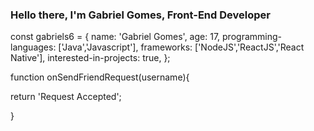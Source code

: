 ### Hello there, I'm Gabriel Gomes, Front-End Developer

const gabriels6 = {
  name: 'Gabriel Gomes',
  age: 17,
  programming-languages: ['Java','Javascript'],
  frameworks: ['NodeJS','ReactJS','React Native'],
  interested-in-projects: true,
};

function onSendFriendRequest(username){

return 'Request Accepted';

}

<!--
**gabriels6/gabriels6** is a ✨ _special_ ✨ repository because its `README.md` (this file) appears on your GitHub profile.

Here are some ideas to get you started:

- 🔭 I’m currently working on ...
- 🌱 I’m currently learning ...
- 👯 I’m looking to collaborate on ...
- 🤔 I’m looking for help with ...
- 💬 Ask me about ...
- 📫 How to reach me: ...
- 😄 Pronouns: ...
- ⚡ Fun fact: ...
-->
